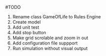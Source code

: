#TODO


1. Rename class GameOfLife to Rules Engine
2. Create model
3. Add unit test
4. Add stop button
5. Make grid scrolable and zoom in out
6. Add configuration file suppport
7. Run simulation without visual output 
